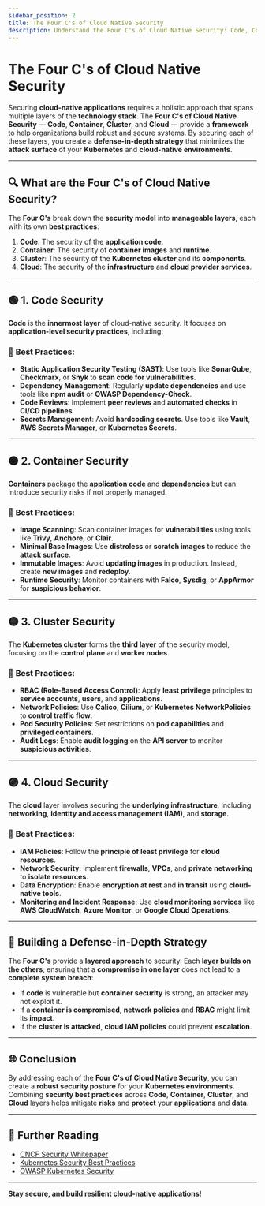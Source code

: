 ```yaml
---
sidebar_position: 2
title: The Four C's of Cloud Native Security
description: Understand the Four C's of Cloud Native Security: Code, Container, Cluster, and Cloud, and learn best practices to secure Kubernetes environments.
---
```


# The Four C\'s of Cloud Native Security

Securing **cloud-native applications** requires a holistic approach that spans multiple layers of the **technology stack**. The **Four C's of Cloud Native Security** — **Code**, **Container**, **Cluster**, and **Cloud** — provide a **framework** to help organizations build robust and secure systems. By securing each of these layers, you create a **defense-in-depth strategy** that minimizes the **attack surface** of your **Kubernetes** and **cloud-native environments**.

---

## 🔍 **What are the Four C's of Cloud Native Security?**

The **Four C's** break down the **security model** into **manageable layers**, each with its own **best practices**:

1. **Code**: The security of the **application code**.
2. **Container**: The security of **container images** and **runtime**.
3. **Cluster**: The security of the **Kubernetes cluster** and its **components**.
4. **Cloud**: The security of the **infrastructure** and **cloud provider services**.

---

## 🟢 **1. Code Security**

**Code** is the **innermost layer** of cloud-native security. It focuses on **application-level security practices**, including:

### 🔐 **Best Practices:**

- **Static Application Security Testing (SAST)**: Use tools like **SonarQube**, **Checkmarx**, or **Snyk** to **scan code for vulnerabilities**.
- **Dependency Management**: Regularly **update dependencies** and use tools like **npm audit** or **OWASP Dependency-Check**.
- **Code Reviews**: Implement **peer reviews** and **automated checks** in **CI/CD pipelines**.
- **Secrets Management**: Avoid **hardcoding secrets**. Use tools like **Vault**, **AWS Secrets Manager**, or **Kubernetes Secrets**.

---

## 🟠 **2. Container Security**

**Containers** package the **application code** and **dependencies** but can introduce security risks if not properly managed.

### 🔐 **Best Practices:**

- **Image Scanning**: Scan container images for **vulnerabilities** using tools like **Trivy**, **Anchore**, or **Clair**.
- **Minimal Base Images**: Use **distroless** or **scratch images** to reduce the **attack surface**.
- **Immutable Images**: Avoid **updating images** in production. Instead, create **new images** and **redeploy**.
- **Runtime Security**: Monitor containers with **Falco**, **Sysdig**, or **AppArmor** for **suspicious behavior**.

---

## 🟡 **3. Cluster Security**

The **Kubernetes cluster** forms the **third layer** of the security model, focusing on the **control plane** and **worker nodes**.

### 🔐 **Best Practices:**

- **RBAC (Role-Based Access Control)**: Apply **least privilege** principles to **service accounts**, **users**, and **applications**.
- **Network Policies**: Use **Calico**, **Cilium**, or **Kubernetes NetworkPolicies** to **control traffic flow**.
- **Pod Security Policies**: Set restrictions on **pod capabilities** and **privileged containers**.
- **Audit Logs**: Enable **audit logging** on the **API server** to monitor **suspicious activities**.

---

## 🟣 **4. Cloud Security**

The **cloud** layer involves securing the **underlying infrastructure**, including **networking**, **identity and access management (IAM)**, and **storage**.

### 🔐 **Best Practices:**

- **IAM Policies**: Follow the **principle of least privilege** for **cloud resources**.
- **Network Security**: Implement **firewalls**, **VPCs**, and **private networking** to **isolate resources**.
- **Data Encryption**: Enable **encryption at rest** and **in transit** using **cloud-native tools**.
- **Monitoring and Incident Response**: Use **cloud monitoring services** like **AWS CloudWatch**, **Azure Monitor**, or **Google Cloud Operations**.

---

## 🎯 **Building a Defense-in-Depth Strategy**

The **Four C's** provide a **layered approach** to security. Each **layer builds on the others**, ensuring that a **compromise in one layer** does not lead to a **complete system breach**:

- If **code** is vulnerable but **container security** is strong, an attacker may not exploit it.
- If a **container is compromised**, **network policies** and **RBAC** might limit its **impact**.
- If the **cluster is attacked**, **cloud IAM policies** could prevent **escalation**.

---

## 🌐 **Conclusion**

By addressing each of the **Four C's of Cloud Native Security**, you can create a **robust security posture** for your **Kubernetes environments**. Combining **security best practices** across **Code**, **Container**, **Cluster**, and **Cloud** layers helps mitigate **risks** and **protect** your **applications** and **data**.

---

## 🔗 **Further Reading**

- [CNCF Security Whitepaper](https://cncf.io)
- [Kubernetes Security Best Practices](https://kubernetes.io/docs/concepts/security/)
- [OWASP Kubernetes Security](https://owasp.org/www-project-kubernetes-security/)

---

**Stay secure, and build resilient cloud-native applications!**
